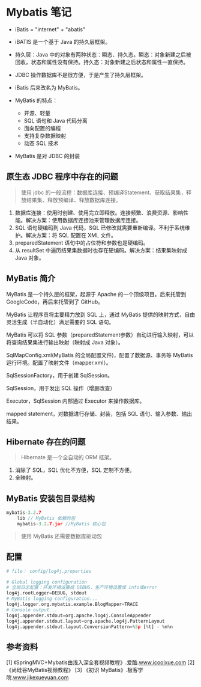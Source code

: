 # Mybatis 笔记

* iBatis = "internet" + "abatis" 

* iBATIS 是一个基于 Java 的持久层框架。

* 持久层：Java 中的对象有两种状态：瞬态、持久态。瞬态：对象新建之后被回收，状态和属性没有保持。持久态：对象新建之后状态和属性一直保持。

* JDBC 操作数据库不是很方便，于是产生了持久层框架。

* iBatis 后来改名为 MyBatis。

* MyBatis 的特点：
  * 开源、轻量
  * SQL 语句和 Java 代码分离
  * 面向配置的编程
  * 支持复杂数据映射
  * 动态 SQL 技术

* MyBatis 是对 JDBC 的封装

## 原生态 JDBC 程序中存在的问题

> 使用 jdbc 的一般流程：数据库连接、预编译Statement、获取结果集，释放结果集、释放预编译、释放数据库连接。

1. 数据库连接：使用时创建、使用完立即释放。连接频繁、浪费资源、影响性能。解决方案：使用数据库连接池来管理数据库连接。
2. SQL 语句硬编码到 Java 代码，SQL 已修改就需要重新编译。不利于系统维护。解决方案：将 SQL 配置在 XML 文件。
3. preparedStatement 语句中的占位符和参数也是硬编码。
4. 从 resultSet 中遍历结果集数据时也存在硬编码。解决方案：结果集映射成 Java 对象。

## MyBatis 简介

MyBatis 是一个持久层的框架，起源于 Apache 的一个顶级项目。后来托管到 GoogleCode，再后来托管到了 GitHub。 

MyBatis 让程序员将主要精力放到 SQL 上，通过 MyBatis 提供的映射方式，自由灵活生成（半自动化）满足需要的 SQL 语句。

MyBatis 可以将 SQL 参数（preparedStatement参数）自动进行输入映射，可以将查询结果集进行输出映射（映射成 Java 对象）。

SqlMapConfig.xml(MyBatis 的全局配置文件)，配置了数据源、事务等 MyBatis 运行环境。配置了映射文件（mapper.xml）。 

SqlSessionFactory，用于创建 SqlSession。

SqlSession，用于发出 SQL 操作（增删改查）

Executor，SqlSession 内部通过 Executor 来操作数据库。

mapped statement，对数据进行存储、封装，包括 SQL 语句、输入参数、输出结果。


## Hibernate 存在的问题

> Hibernate 是一个全自动的 ORM 框架。

1. 消除了 SQL，SQL 优化不方便，SQL 定制不方便。
2. 全映射。

## MyBatis 安装包目录结构

```c
mybatis-3.2.7
    lib // MyBatis 依赖的包
    mybatis-3.2.7.jar //MyBatis 核心包
```

> 使用 MyBatis 还需要数据库驱动包

## 配置

```python
# file： config/log4j.properties

# Global logging configuration
# 全局日志配置：开发环境设置成 DEBUG，生产环境设置成 info或error
log4j.rootLogger=DEBUG, stdout
# MyBatis logging configuration...
log4j.logger.org.mybatis.example.BlogMapper=TRACE
# Console output...
log4j.appender.stdout=org.apache.log4j.ConsoleAppender
log4j.appender.stdout.layout=org.apache.log4j.PatternLayout
log4j.appender.stdout.layout.ConversionPattern=%5p [%t] - %m%n

```


## 参考资料

[1] 《SpringMVC+Mybatis由浅入深全套视频教程》.爱酷.www.icoolxue.com
[2] 《尚硅谷MyBatis视频教程》
[3] 《初识 MyBatis》.极客学院.www.jikexueyuan.com



